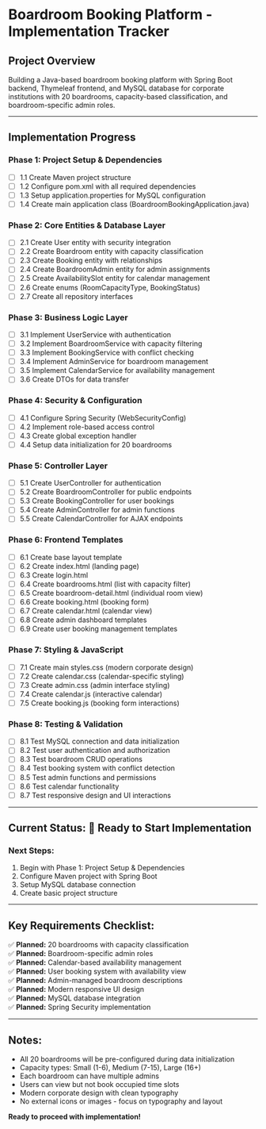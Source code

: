 # Boardroom Booking Platform - Implementation Tracker

## Project Overview
Building a Java-based boardroom booking platform with Spring Boot backend, Thymeleaf frontend, and MySQL database for corporate institutions with 20 boardrooms, capacity-based classification, and boardroom-specific admin roles.

---

## Implementation Progress

### Phase 1: Project Setup & Dependencies
- [ ] 1.1 Create Maven project structure
- [ ] 1.2 Configure pom.xml with all required dependencies
- [ ] 1.3 Setup application.properties for MySQL configuration
- [ ] 1.4 Create main application class (BoardroomBookingApplication.java)

### Phase 2: Core Entities & Database Layer
- [ ] 2.1 Create User entity with security integration
- [ ] 2.2 Create Boardroom entity with capacity classification
- [ ] 2.3 Create Booking entity with relationships
- [ ] 2.4 Create BoardroomAdmin entity for admin assignments
- [ ] 2.5 Create AvailabilitySlot entity for calendar management
- [ ] 2.6 Create enums (RoomCapacityType, BookingStatus)
- [ ] 2.7 Create all repository interfaces

### Phase 3: Business Logic Layer
- [ ] 3.1 Implement UserService with authentication
- [ ] 3.2 Implement BoardroomService with capacity filtering
- [ ] 3.3 Implement BookingService with conflict checking
- [ ] 3.4 Implement AdminService for boardroom management
- [ ] 3.5 Implement CalendarService for availability management
- [ ] 3.6 Create DTOs for data transfer

### Phase 4: Security & Configuration
- [ ] 4.1 Configure Spring Security (WebSecurityConfig)
- [ ] 4.2 Implement role-based access control
- [ ] 4.3 Create global exception handler
- [ ] 4.4 Setup data initialization for 20 boardrooms

### Phase 5: Controller Layer
- [ ] 5.1 Create UserController for authentication
- [ ] 5.2 Create BoardroomController for public endpoints
- [ ] 5.3 Create BookingController for user bookings
- [ ] 5.4 Create AdminController for admin functions
- [ ] 5.5 Create CalendarController for AJAX endpoints

### Phase 6: Frontend Templates
- [ ] 6.1 Create base layout template
- [ ] 6.2 Create index.html (landing page)
- [ ] 6.3 Create login.html
- [ ] 6.4 Create boardrooms.html (list with capacity filter)
- [ ] 6.5 Create boardroom-detail.html (individual room view)
- [ ] 6.6 Create booking.html (booking form)
- [ ] 6.7 Create calendar.html (calendar view)
- [ ] 6.8 Create admin dashboard templates
- [ ] 6.9 Create user booking management templates

### Phase 7: Styling & JavaScript
- [ ] 7.1 Create main styles.css (modern corporate design)
- [ ] 7.2 Create calendar.css (calendar-specific styling)
- [ ] 7.3 Create admin.css (admin interface styling)
- [ ] 7.4 Create calendar.js (interactive calendar)
- [ ] 7.5 Create booking.js (booking form interactions)

### Phase 8: Testing & Validation
- [ ] 8.1 Test MySQL connection and data initialization
- [ ] 8.2 Test user authentication and authorization
- [ ] 8.3 Test boardroom CRUD operations
- [ ] 8.4 Test booking system with conflict detection
- [ ] 8.5 Test admin functions and permissions
- [ ] 8.6 Test calendar functionality
- [ ] 8.7 Test responsive design and UI interactions

---

## Current Status: 🚀 Ready to Start Implementation

### Next Steps:
1. Begin with Phase 1: Project Setup & Dependencies
2. Configure Maven project with Spring Boot
3. Setup MySQL database connection
4. Create basic project structure

---

## Key Requirements Checklist:
✅ **Planned:** 20 boardrooms with capacity classification  
✅ **Planned:** Boardroom-specific admin roles  
✅ **Planned:** Calendar-based availability management  
✅ **Planned:** User booking system with availability view  
✅ **Planned:** Admin-managed boardroom descriptions  
✅ **Planned:** Modern responsive UI design  
✅ **Planned:** MySQL database integration  
✅ **Planned:** Spring Security implementation  

---

## Notes:
- All 20 boardrooms will be pre-configured during data initialization
- Capacity types: Small (1-6), Medium (7-15), Large (16+)
- Each boardroom can have multiple admins
- Users can view but not book occupied time slots
- Modern corporate design with clean typography
- No external icons or images - focus on typography and layout

**Ready to proceed with implementation!**
